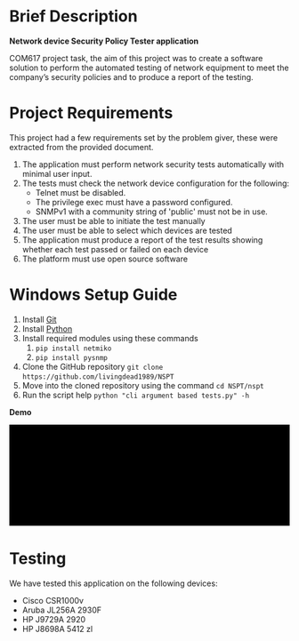 # Brief Description

**Network device Security Policy Tester application**

COM617 project task, the aim of this project was to create a software solution to perform the automated testing of network equipment to meet the company’s security policies and to produce a report of the testing.

# Project Requirements

This project had a few requirements set by the problem giver, these were extracted from the provided document.

1. The application must perform network security tests automatically with minimal user input.
1. The tests must check the network device configuration for the following:
    * Telnet must be disabled.
    * The privilege exec must have a password configured.
    * SNMPv1 with a community string of 'public' must not be in use.
1.  The user must be able to initiate the test manually
1.  The user must be able to select which devices are tested
1.  The application must produce a report of the test results showing whether each test passed or failed on each device
1.  The platform must use open source software

# Windows Setup Guide

1. Install [Git](https://git-scm.com/download/win)
2. Install [Python](https://www.python.org/downloads/)
3. Install required modules using these commands
   1. `pip install netmiko`
   2. `pip install pysnmp`
4. Clone the GitHub repository `git clone https://github.com/livingdead1989/NSPT`
5. Move into the cloned repository using the command `cd NSPT/nspt`
6. Run the script help `python "cli argument based tests.py" -h`

**Demo**

![nspt-running-on-windows](nspt-running-on-windows.gif)

# Testing

We have tested this application on the following devices:

* Cisco CSR1000v
* Aruba JL256A 2930F
* HP J9729A 2920
* HP J8698A 5412 zl 
